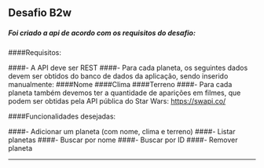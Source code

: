 ## Desafio B2w


##### Foi criado a api de acordo com os requisitos do desafio:

####Requisitos:

####- A API deve ser REST
####- Para cada planeta, os seguintes dados devem ser obtidos do banco de dados da aplicação, sendo inserido manualmente:
####Nome
####Clima
####Terreno
####- Para cada planeta também devemos ter a quantidade de aparições em filmes, que podem ser obtidas pela API pública do Star Wars:  https://swapi.co/

####Funcionalidades desejadas: 

####- Adicionar um planeta (com nome, clima e terreno)
####- Listar planetas
####- Buscar por nome
####- Buscar por ID
####- Remover planeta

---
